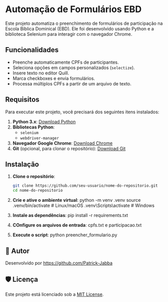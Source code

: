 # Automação de Formulários EBD

Este projeto automatiza o preenchimento de formulários de participação na Escola Bíblica Dominical (EBD). Ele foi desenvolvido usando Python e a biblioteca Selenium para interagir com o navegador Chrome.

## Funcionalidades

- Preenche automaticamente CPFs de participantes.
- Seleciona opções em campos personalizados (`selectize`).
- Insere texto no editor Quill.
- Marca checkboxes e envia formulários.
- Processa múltiplos CPFs a partir de um arquivo de texto.

## Requisitos

Para executar este projeto, você precisará dos seguintes itens instalados:

1. **Python 3.x**: [Download Python](https://www.python.org/downloads/)
2. **Bibliotecas Python**:
   - `selenium`
   - `webdriver-manager`
3. **Navegador Google Chrome**: [Download Chrome](https://www.google.com/chrome/)
4. **Git** (opcional, para clonar o repositório): [Download Git](https://git-scm.com/)

## Instalação

1. **Clone o repositório**:
   ```bash
   git clone https://github.com/seu-usuario/nome-do-repositorio.git
   cd nome-do-repositorio

2. **Crie e ative o ambiente virtual**:
   python -m venv .venv
   source .venv/bin/activate  # Linux/macOS
   .venv\Scripts\activate     # Windows

3. **Instale as dependências**:
   pip install -r requirements.txt

4. **COnfigure os arquivos de entrada**:
   cpfs.txt e participacao.txt

5. **Execute o script**:
   python preencher_formulario.py 

## 👤 Autor

Desenvolvido por https://github.com/Patrick-Jabba

## 🛡️ Licença

Este projeto está licenciado sob a [MIT License](LICENSE).



